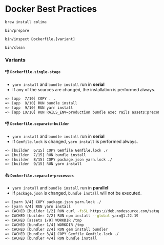 # Docker Best Practices

```
brew install colima
```

```
bin/prepare
```

```
bin/inspect Dockerfile.[variant]
```

```
bin/clean
```

### Variants
#### 👎 `Dockerfile.single-stage`

- `yarn install` and `bundle install` run in **serial**
- If any of the sources are changed, the installation is performed always.
```bash
=> [app  7/10] COPY . .
=> [app  8/10] RUN bundle install
=> [app  9/10] RUN yarn install
=> [app 10/10] RUN RAILS_ENV=production bundle exec rails assets:precompile  
 ```

#### 👎 `Dockerfile.separate-builder`

- `yarn install` and `bundle install` run in **serial**
- If `Gemfile.lock` is changed, `yarn install` is performed always.
```bash
=> [builder  6/15] COPY Gemfile Gemfile.lock ./
=> [builder  7/15] RUN bundle install
=> [builder  8/15] COPY package.json yarn.lock ./
=> [builder  9/15] RUN yarn install
```

#### 👍 `Dockerfile.separate-processes`

- `yarn install` and `bundle install` run in **parallel**
- If `package.json` is changed, `bundle install` will not be executed.

```bash
=> [yarn 3/4] COPY package.json yarn.lock ./
=> [yarn 4/4] RUN yarn install
=> CACHED [builder 1/2] RUN curl -fsSL https://deb.nodesource.com/setup_16.x | bash - && apt-get install -y nodejs
=> CACHED [builder 2/2] RUN npm install --global yarn@1.22.19
=> CACHED [assets 1/9] WORKDIR /tmp                          
=> CACHED [bundler 1/4] WORKDIR /tmp                         
=> CACHED [bundler 2/4] RUN gem install bundler              
=> CACHED [bundler 3/4] COPY Gemfile Gemfile.lock ./         
=> CACHED [bundler 4/4] RUN bundle install                                   
```
